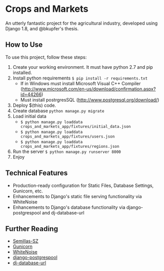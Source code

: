 # Crops and Markets

An utterly fantastic project for the agricultural industry, developed using Django 1.8, and @bkupfer's thesis.

## How to Use

To use this project, follow these steps:

1. Create your working environment.
	It must have python 2.7 and pip installed.
2. Install python requirements
	`$ pip install -r requirements.txt`
	- If in Windows must install Microsoft Visual C++ Compiler (http://www.microsoft.com/en-us/download/confirmation.aspx?id=44266)
	- Must install postrgresSQL (http://www.postgresql.org/download/)
3. Deploy $(this) code.
4. Create database
	`python manage.py migrate`
5. Load initial data
	- `$ python manage.py loaddata crops_and_markets_app/fixtures/initial_data.json`
	- `$ python manage.py loaddata crops_and_markets_app/fixtures/users.json`
	- `$ python manage.py loaddata crops_and_markets_app/fixtures/regions.json`
6. Run the server
	`$ python manage.py runserver 8000`
7. Enjoy

## Technical Features

- Production-ready configuration for Static Files, Database Settings, Gunicorn, etc.
- Enhancements to Django's static file serving functionality via WhiteNoise
- Enhancements to Django's database functionality via django-postgrespool and dj-database-url

## Further Reading

- [Semillas-SZ](http://www.semillas-sz.com/)
- [Gunicorn](https://warehouse.python.org/project/gunicorn/)
- [WhiteNoise](https://warehouse.python.org/project/whitenoise/)
- [django-postgrespool](https://warehouse.python.org/project/django-postgrespool/)
- [dj-database-url](https://warehouse.python.org/project/dj-database-url/)
